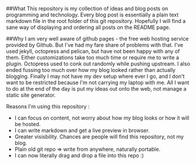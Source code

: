 ##What
This repository is my collection of ideas and blog posts on programming and technology. Every blog post is essentially a plain text markdown file in the root folder of this git repository. Hopefully I will find a sane way of displaying and ordering all posts on the README page.

##Why
I am very well aware of github pages - the free web hosting service provided by Github. But I've had my fare share of problems with that. I've used jekyll, octopress and pelican, but have not been happy with any of them. Either customizations take too much time or require me to write a plugin. Octopress used to conk out randomly while pushing upstream. I also ended fussing too much over how my blog looked rather than actually blogging. Finally I may not have my dev setup where ever I go, and I don't want to be restricted because I'm not carrying my laptop with me. All I want to do at the end of the day is put my ideas out onto the web, not manage a static site generator.

Reasons I'm using this repository : 

* I can focus on content, not worry about how my blog looks or how it will be hosted.
* I can write markdown and get a live preview in browser.
* Greater visisbility. Chances are people will find this repository, not my blog.
* Plain old git repo => write from anywhere, naturally portable.
* I can now literally drag and drop a file into this repo :)
